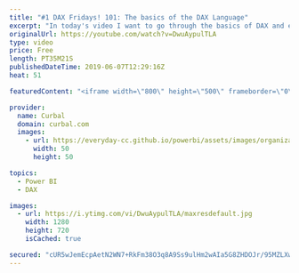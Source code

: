 ```yaml
---
title: "#1 DAX Fridays! 101: The basics of the DAX Language"
excerpt: "In today's video I want to go through the basics of DAX and explain basic pitfalls that you will fall into if you come from excel or are a business user. #daxfridays #dax #curbal   Have a great Friday!  Calculated column vs measure video: https://www.youtube.com/watch?v=SmXLgEHXSGc  Vertipag (DAX engine"
originalUrl: https://youtube.com/watch?v=DwuAypulTLA
type: video
price: Free
length: PT35M21S
publishedDateTime: 2019-06-07T12:29:16Z
heat: 51

featuredContent: "<iframe width=\"800\" height=\"500\" frameborder=\"0\" src=\"https://www.youtube.com/embed/DwuAypulTLA\" allow=\"accelerometer; autoplay; encrypted-media; gyroscope; picture-in-picture\" allowfullscreen></iframe>"

provider:
  name: Curbal
  domain: curbal.com
  images:
    - url: https://everyday-cc.github.io/powerbi/assets/images/organizations/curbal.com-50x50.jpg
      width: 50
      height: 50

topics:
  - Power BI
  - DAX

images:
  - url: https://i.ytimg.com/vi/DwuAypulTLA/maxresdefault.jpg
    width: 1280
    height: 720
    isCached: true

secured: "cUR5wJemEcpAetN2WN7+RkFm38O3q8A9Ss9ulHm2wAIa5G8ZHDOJr/95MZLXwajwt/CM9zuyaJsr7+pQI3P5t1jNZi129NgC3ONQ+rxcpDiN9J4hMONCFHV0S2HRUQ7Rdj0wwRsNqF65f7XAq9bTp86hLsY+DPoa6NvP55F6CVnOCX3KmLLfPS0xikkbd8izS82fmGpXFukifCjNnSE/fvavEHUTTWv+VWOSyMxJmarJm5cTFF6fq+0hQRrSApTOY3sGswVC142BALX1ZdNef6Nud0dQQQwOIXrJxoSHCfOAuW+Ohxg/Z8np2e5Ey+aOE/vcvLTBtux2tpBr2QSaG3Tq7cth96Hx9yR03JhRyX9TSjv9YzyD+V2WIZ4qHTu694rulFX+bJeraETQnQby/SRRuUg2hiQ4NwjTTmXEEV4=;Y/3c0tGgdWV7Fs6z7usbzg=="
---
```


